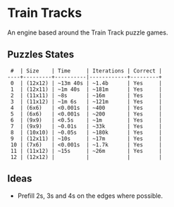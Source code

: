 # Train Tracks

An engine based around the Train Track puzzle games.

## Puzzles States

```
 #  | Size    | Time     | Iterations | Correct |
----+---------+----------|------------+---------+
 0  | (12x12) | ~13m 40s | ~1.4b      | Yes     |
 1  | (12x11) | ~1m 40s  | ~181m      | Yes     |
 2  | (11x11) | ~8s      | ~16m       | Yes     |
 3  | (11x12) | ~1m 6s   | ~121m      | Yes     |
 4  | (6x6)   | <0.001s  | ~400       | Yes     |
 5  | (6x6)   | <0.001s  | ~200       | Yes     |
 6  | (9x9)   | <0.5s    | ~1m        | Yes     |
 7  | (9x9)   | ~0.01s   | ~33k       | Yes     |
 8  | (10x10) | ~0.05s   | ~180k      | Yes     |
 9  | (12x11) | ~10s     | ~17m       | Yes     |
 10 | (7x6)   | <0.001s  | ~1.7k      | Yes     |
 11 | (11x12) | ~15s     | ~26m       | Yes     |
 12 | (12x12) |          |            |         |
```

## Ideas

- Prefill 2s, 3s and 4s on the edges where possible.